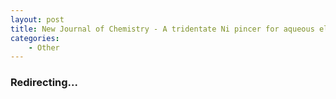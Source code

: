```yaml
---
layout: post
title: New Journal of Chemistry - A tridentate Ni pincer for aqueous electrocatalytic hydrogen production
categories:
    - Other
---
```

<script type="text/javascript">
    window.location = "http://pubs.rsc.org/en/Content/ArticleLanding/2012/NJ/c2nj20912h#!divAbstract"
</script>

<h3>Redirecting...</h3>
